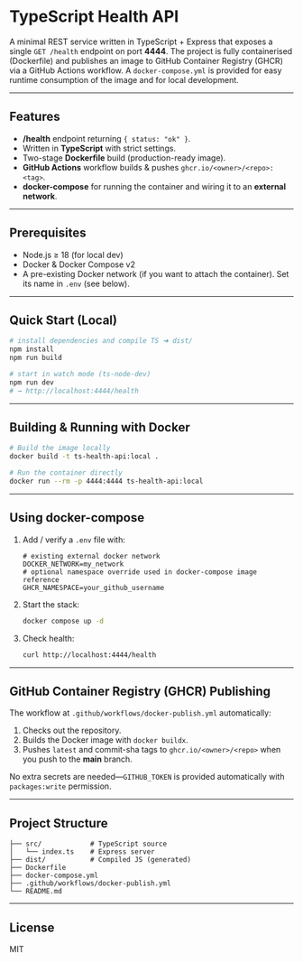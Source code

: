 # TypeScript Health API

A minimal REST service written in TypeScript + Express that exposes a single `GET /health` endpoint on port **4444**.  The project is fully containerised (Dockerfile) and publishes an image to GitHub Container Registry (GHCR) via a GitHub Actions workflow.  A `docker-compose.yml` is provided for easy runtime consumption of the image and for local development.

---

## Features

- **/health** endpoint returning `{ status: "ok" }`.
- Written in **TypeScript** with strict settings.
- Two-stage **Dockerfile** build (production-ready image).
- **GitHub Actions** workflow builds & pushes `ghcr.io/<owner>/<repo>:<tag>`.
- **docker-compose** for running the container and wiring it to an **external network**.

---

## Prerequisites

- Node.js ≥ 18 (for local dev)
- Docker & Docker Compose v2
- A pre-existing Docker network (if you want to attach the container). Set its name in `.env` (see below).

---

## Quick Start (Local)

```bash
# install dependencies and compile TS ➜ dist/
npm install
npm run build

# start in watch mode (ts-node-dev)
npm run dev
# → http://localhost:4444/health
```

---

## Building & Running with Docker

```bash
# Build the image locally
docker build -t ts-health-api:local .

# Run the container directly
docker run --rm -p 4444:4444 ts-health-api:local
```

---

## Using docker-compose

1.  Add / verify a `.env` file with:

    ```env
    # existing external docker network
    DOCKER_NETWORK=my_network
    # optional namespace override used in docker-compose image reference
    GHCR_NAMESPACE=your_github_username
    ```

2.  Start the stack:

    ```bash
    docker compose up -d
    ```

3.  Check health:

    ```bash
    curl http://localhost:4444/health
    ```

---

## GitHub Container Registry (GHCR) Publishing

The workflow at `.github/workflows/docker-publish.yml` automatically:

1. Checks out the repository.
2. Builds the Docker image with `docker buildx`.
3. Pushes `latest` and commit-sha tags to `ghcr.io/<owner>/<repo>` when you push to the **main** branch.

No extra secrets are needed—`GITHUB_TOKEN` is provided automatically with `packages:write` permission.

---

## Project Structure

```
├── src/            # TypeScript source
│   └── index.ts    # Express server
├── dist/           # Compiled JS (generated)
├── Dockerfile
├── docker-compose.yml
├── .github/workflows/docker-publish.yml
└── README.md
```

---

## License

MIT
